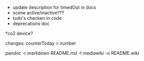 * update description for timedOut in docs
* scene active/inactive???
* todo's checken in code
* deprecations doc

*co2 device?

changes:
counterToday > number

pandoc -r markdown README.md -t mediawiki -o README.wiki